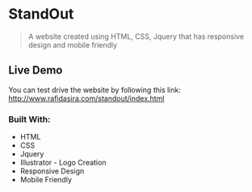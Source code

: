 # StandOut

> A website created using HTML, CSS, Jquery that has responsive design and mobile friendly


## Live Demo

You can test drive the website by following this link: http://www.rafidasira.com/standout/index.html

### Built With:

* HTML
* CSS
* Jquery
* Illustrator - Logo Creation
* Responsive Design
* Mobile Friendly
